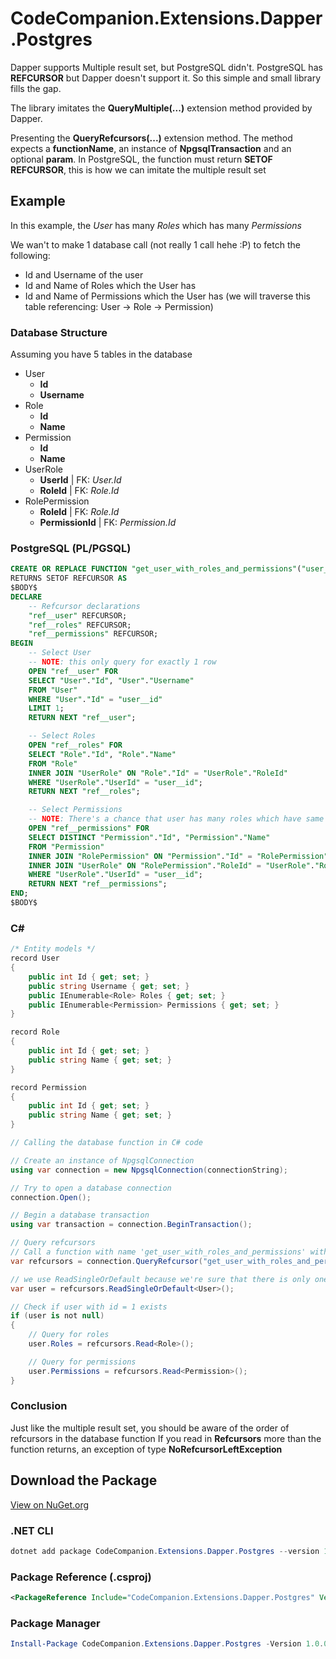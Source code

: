 # CodeCompanion.Extensions.Dapper.Postgres

Dapper supports Multiple result set, but PostgreSQL didn't. PostgreSQL has **REFCURSOR** but Dapper doesn't support it. So this simple and small library fills the gap.

The library imitates the **QueryMultiple(...)** extension method provided by Dapper.

Presenting the **QueryRefcursors(...)** extension method. The method expects a **functionName**, an instance of **NpgsqlTransaction** and an optional **param**. In PostgreSQL, the function must return **SETOF REFCURSOR**, this is how we can imitate the multiple result set

## Example
In this example, the *User* has many *Roles* which has many *Permissions*

We wan't to make 1 database call (not really 1 call hehe :P) to fetch the following:
* Id and Username of the user
* Id and Name of Roles which the User has
* Id and Name of Permissions which the User has (we will traverse this table referencing:  User -> Role -> Permission)

### Database Structure
Assuming you have 5 tables in the database
* User
    * **Id**
    * **Username**
* Role
    * **Id**
    * **Name**
* Permission
    * **Id**
    * **Name**
* UserRole
    * **UserId** | FK: *User.Id*
    * **RoleId** | FK: *Role.Id*
* RolePermission
    * **RoleId** | FK: *Role.Id*
    * **PermissionId** | FK: *Permission.Id*

### PostgreSQL (PL/PGSQL)
``` sql
CREATE OR REPLACE FUNCTION "get_user_with_roles_and_permissions"("user__id" INTEGER)
RETURNS SETOF REFCURSOR AS
$BODY$
DECLARE
    -- Refcursor declarations
    "ref__user" REFCURSOR;
    "ref__roles" REFCURSOR;
    "ref__permissions" REFCURSOR;
BEGIN
    -- Select User
    -- NOTE: this only query for exactly 1 row
    OPEN "ref__user" FOR
    SELECT "User"."Id", "User"."Username"
    FROM "User"
    WHERE "User"."Id" = "user__id"
    LIMIT 1;
    RETURN NEXT "ref__user";

    -- Select Roles
    OPEN "ref__roles" FOR
    SELECT "Role"."Id", "Role"."Name"
    FROM "Role"
    INNER JOIN "UserRole" ON "Role"."Id" = "UserRole"."RoleId"
    WHERE "UserRole"."UserId" = "user__id";
    RETURN NEXT "ref__roles";

    -- Select Permissions
    -- NOTE: There's a chance that user has many roles which have same permission, we use DISTINCT to eliminate duplicates
    OPEN "ref__permissions" FOR
    SELECT DISTINCT "Permission"."Id", "Permission"."Name"
    FROM "Permission"
    INNER JOIN "RolePermission" ON "Permission"."Id" = "RolePermission"."PermissionId"
    INNER JOIN "UserRole" ON "RolePermission"."RoleId" = "UserRole"."RoleId"
    WHERE "UserRole"."UserId" = "user__id";
    RETURN NEXT "ref__permissions";
END;
$BODY$
```

### C#
``` csharp
/* Entity models */
record User
{
    public int Id { get; set; }
    public string Username { get; set; }
    public IEnumerable<Role> Roles { get; set; }
    public IEnumerable<Permission> Permissions { get; set; }
}

record Role
{
    public int Id { get; set; }
    public string Name { get; set; }
}

record Permission
{
    public int Id { get; set; }
    public string Name { get; set; }
}

// Calling the database function in C# code

// Create an instance of NpgsqlConnection
using var connection = new NpgsqlConnection(connectionString);

// Try to open a database connection
connection.Open();

// Begin a database transaction
using var transaction = connection.BeginTransaction();

// Query refcursors
// Call a function with name 'get_user_with_roles_and_permissions' with parameter 'user_id' = 1
var refcursors = connection.QueryRefcursor("get_user_with_roles_and_permissions", transaction, new { user__id = 1 });

// we use ReadSingleOrDefault because we're sure that there is only one user that has an id of 1 (or none if the user with id = 1 doesn't exists)
var user = refcursors.ReadSingleOrDefault<User>();

// Check if user with id = 1 exists
if (user is not null)
{
    // Query for roles
    user.Roles = refcursors.Read<Role>();

    // Query for permissions
    user.Permissions = refcursors.Read<Permission>(); 
}
```

### Conclusion
Just like the multiple result set, you should be aware of the order of refcursors in the database function
If you read in **Refcursors** more than the function returns, an exception of type **NoRefcursorLeftException**

## Download the Package
[View on NuGet.org](https://www.nuget.org/packages/CodeCompanion.Extensions.Dapper.Postgres/)
### .NET CLI
``` powershell
dotnet add package CodeCompanion.Extensions.Dapper.Postgres --version 1.0.0-pre
```
### Package Reference (.csproj)
``` xml
<PackageReference Include="CodeCompanion.Extensions.Dapper.Postgres" Version="1.0.0-pre" />
```
### Package Manager
``` powershell
Install-Package CodeCompanion.Extensions.Dapper.Postgres -Version 1.0.0-pre
```
